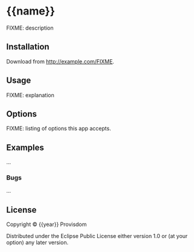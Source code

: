 # {{name}}

FIXME: description

## Installation

Download from http://example.com/FIXME.

## Usage

FIXME: explanation

## Options

FIXME: listing of options this app accepts.

## Examples

...

### Bugs

...

## License

Copyright © {{year}} Provisdom

Distributed under the Eclipse Public License either version 1.0 or (at
your option) any later version.